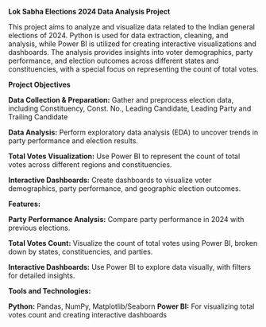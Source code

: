 **Lok Sabha Elections 2024 Data Analysis Project**

This project aims to analyze and visualize data related to the Indian general elections of 2024. Python is used for data extraction, cleaning, and analysis, while Power BI is utilized for creating interactive visualizations and dashboards. The analysis provides insights into voter demographics, party performance, and election outcomes across different states and constituencies, with a special focus on representing the count of total votes.

**Project Objectives**

**Data Collection & Preparation:** Gather and preprocess election data, including Constituency, Const. No.,	Leading Candidate, Leading Party and Trailing Candidate

**Data Analysis:** Perform exploratory data analysis (EDA) to uncover trends in party performance and election results.

**Total Votes Visualization:** Use Power BI to represent the count of total votes across different regions and constituencies.

**Interactive Dashboards:** Create dashboards to visualize voter demographics, party performance, and geographic election outcomes.


**Features:**

**Party Performance Analysis:** Compare party performance in 2024 with previous elections.

**Total Votes Count:** Visualize the count of total votes using Power BI, broken down by states, constituencies, and parties.

**Interactive Dashboards:** Use Power BI to explore data visually, with filters for detailed insights.


**Tools and Technologies:**

**Python:** Pandas, NumPy, Matplotlib/Seaborn
**Power BI:** For visualizing total votes count and creating interactive dashboards
